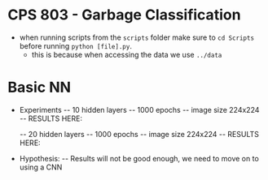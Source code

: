 # CPS 803 - Garbage Classification 
- when running scripts from the `scripts` folder make sure to `cd Scripts` before running `python [file].py`.
    - this is because when accessing the data we use `../data` 

# Basic NN
- Experiments
    -- 10 hidden layers
    -- 1000 epochs
    -- image size 224x224
    -- RESULTS HERE:

    -- 20 hidden layers
    -- 1000 epochs
    -- image size 224x224
    -- RESULTS HERE:

- Hypothesis:
    -- Results will not be good enough, we need to move on to using a CNN